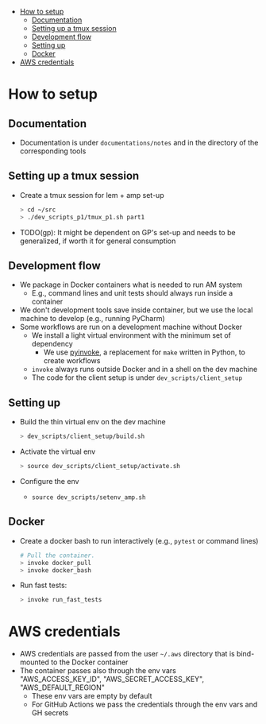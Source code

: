 <!--ts-->
   * [How to setup](#how-to-setup)
      * [Documentation](#documentation)
      * [Setting up a tmux session](#setting-up-a-tmux-session)
      * [Development flow](#development-flow)
      * [Setting up](#setting-up)
      * [Docker](#docker)
   * [AWS credentials](#aws-credentials)



<!--te-->
# How to setup

## Documentation

- Documentation is under `documentations/notes` and in the directory of the
  corresponding tools

## Setting up a tmux session

- Create a tmux session for lem + amp set-up
  ```bash
  > cd ~/src
  > ./dev_scripts_p1/tmux_p1.sh part1
  ```
- TODO(gp): It might be dependent on GP's set-up and needs to be generalized, if
  worth it for general consumption

## Development flow

- We package in Docker containers what is needed to run AM system
  - E.g., command lines and unit tests should always run inside a container
- We don't development tools save inside container, but we use the local machine
  to develop (e.g., running PyCharm)
- Some workflows are run on a development machine without Docker
  - We install a light virtual environment with the minimum set of dependency
    - We use [pyinvoke](http://www.pyinvoke.org/), a replacement for `make`
      written in Python, to create workflows
  - `invoke` always runs outside Docker and in a shell on the dev machine
  - The code for the client setup is under `dev_scripts/client_setup`

## Setting up

- Build the thin virtual env on the dev machine
  ```bash
  > dev_scripts/client_setup/build.sh
  ```

- Activate the virtual env

  ```bash
  > source dev_scripts/client_setup/activate.sh
  ```

- Configure the env
  - `source dev_scripts/setenv_amp.sh`

## Docker

- Create a docker bash to run interactively (e.g., `pytest` or command lines)
  ```bash
  # Pull the container.
  > invoke docker_pull
  > invoke docker_bash
  ```

- Run fast tests:
  ```bash
  > invoke run_fast_tests
  ```

# AWS credentials

- AWS credentials are passed from the user `~/.aws` directory that is
  bind-mounted to the Docker container
- The container passes also through the env vars "AWS_ACCESS_KEY_ID",
  "AWS_SECRET_ACCESS_KEY", "AWS_DEFAULT_REGION"
  - These env vars are empty by default
  - For GitHub Actions we pass the credentials through the env vars and GH
    secrets
